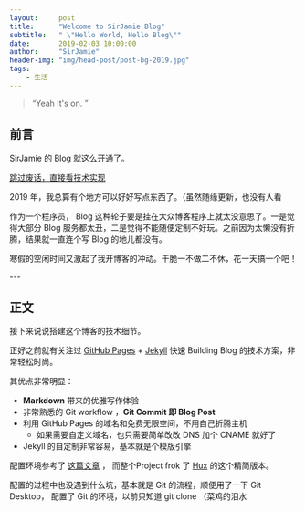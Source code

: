 ```yaml
---
layout:     post
title:      "Welcome to SirJamie Blog"
subtitle:   " \"Hello World, Hello Blog\""
date:       2019-02-03 10:00:00
author:     "SirJamie"
header-img: "img/head-post/post-bg-2019.jpg"
tags:
    - 生活
---
```


> “Yeah It's on. ”


## 前言

SirJamie 的 Blog 就这么开通了。

[跳过废话，直接看技术实现 ](#build)



2019 年，我总算有个地方可以好好写点东西了。（虽然随缘更新，也没有人看


作为一个程序员， Blog 这种轮子要是挂在大众博客程序上就太没意思了。一是觉得大部分 Blog 服务都太丑，二是觉得不能随便定制不好玩。之前因为太懒没有折腾，结果就一直连个写 Blog 的地儿都没有。

寒假的空闲时间又激起了我开博客的冲动。干脆一不做二不休，花一天搞一个吧！


<p id = "build"></p>
---

## 正文

接下来说说搭建这个博客的技术细节。  

正好之前就有关注过 [GitHub Pages](https://pages.github.com/) + [Jekyll](http://jekyllrb.com/) 快速 Building Blog 的技术方案，非常轻松时尚。

其优点非常明显：

* **Markdown** 带来的优雅写作体验
* 非常熟悉的 Git workflow ，**Git Commit 即 Blog Post**
* 利用 GitHub Pages 的域名和免费无限空间，不用自己折腾主机
	* 如果需要自定义域名，也只需要简单改改 DNS 加个 CNAME 就好了
* Jekyll 的自定制非常容易，基本就是个模版引擎


配置环境参考了 [这篇文章](https://github.com/qiubaiying/qiubaiying.github.io/wiki/%E5%8D%9A%E5%AE%A2%E6%90%AD%E5%BB%BA%E8%AF%A6%E7%BB%86%E6%95%99%E7%A8%8B) ， 而整个Project frok 了 [Hux](https://github.com/Huxpro/huxblog-boilerplate) 的这个精简版本。

配置的过程中也没遇到什么坑，基本就是 Git 的流程，顺便用了一下 Git Desktop， 配置了 Git 的环境，以前只知道 git clone （菜鸡的泪水